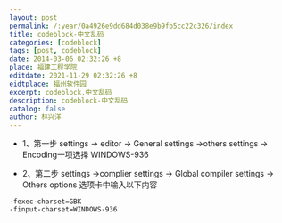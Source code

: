 ```yaml
---
layout: post
permalink: /:year/0a4926e9dd684d038e9b9fb5cc22c326/index
title: codeblock-中文乱码
categories: [codeblock]
tags: [post, codeblock]
date: 2014-03-06 02:32:26 +8
place: 福建工程学院
editdate: 2021-11-29 02:32:26 +8
eidtplace: 福州软件园
excerpt: codeblock,中文乱码
description: codeblock-中文乱码
catalog: false
author: 林兴洋
---
```


* 1、第一步 settings -> editor -> General settings ->others settings ->   Encoding一项选择 WINDOWS-936

* 2、第二步 settings ->complier settings -> Global compiler settings -> Others options 选项卡中输入以下内容
```
-fexec-charset=GBK
-finput-charset=WINDOWS-936
```
